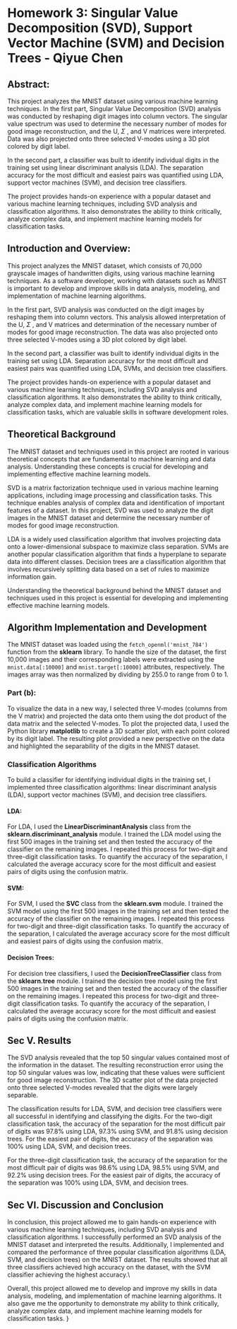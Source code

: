  # Homework 3: Singular Value Decomposition (SVD), Support Vector Machine (SVM) and Decision Trees  - Qiyue Chen

## Abstract:

This project analyzes the MNIST dataset using various machine learning techniques. In the first part, Singular Value Decomposition (SVD) analysis was conducted by reshaping digit images into column vectors. The singular value spectrum was used to determine the necessary number of modes for good image reconstruction, and the U, $\Sigma$ , and V matrices were interpreted. Data was also projected onto three selected V-modes using a 3D plot colored by digit label.

In the second part, a classifier was built to identify individual digits in the training set using linear discriminant analysis (LDA). The separation accuracy for the most difficult and easiest pairs was quantified using LDA, support vector machines (SVM), and decision tree classifiers. 

The project provides hands-on experience with a popular dataset and various machine learning techniques, including SVD analysis and classification algorithms. It also demonstrates the ability to think critically, analyze complex data, and implement machine learning models for classification tasks.

## Introduction and Overview:

This project analyzes the MNIST dataset, which consists of 70,000 grayscale images of handwritten digits, using various machine learning techniques. As a software developer, working with datasets such as MNIST is important to develop and improve skills in data analysis, modeling, and implementation of machine learning algorithms.

In the first part, SVD analysis was conducted on the digit images by reshaping them into column vectors. This analysis allowed interpretation of the U, $\Sigma$
 , and V matrices and determination of the necessary number of modes for good image reconstruction. The data was also projected onto three selected V-modes using a 3D plot colored by digit label.

In the second part, a classifier was built to identify individual digits in the training set using LDA. Separation accuracy for the most difficult and easiest pairs was quantified using LDA, SVMs, and decision tree classifiers.

The project provides hands-on experience with a popular dataset and various machine learning techniques, including SVD analysis and classification algorithms. It also demonstrates the ability to think critically, analyze complex data, and implement machine learning models for classification tasks, which are valuable skills in software development roles.

## Theoretical Background

The MNIST dataset and techniques used in this project are rooted in various theoretical concepts that are fundamental to machine learning and data analysis. Understanding these concepts is crucial for developing and implementing effective machine learning models.

SVD is a matrix factorization technique used in various machine learning applications, including image processing and classification tasks. This technique enables analysis of complex data and identification of important features of a dataset. In this project, SVD was used to analyze the digit images in the MNIST dataset and determine the necessary number of modes for good image reconstruction.

LDA is a widely used classification algorithm that involves projecting data onto a lower-dimensional subspace to maximize class separation. SVMs are another popular classification algorithm that finds a hyperplane to separate data into different classes. Decision trees are a classification algorithm that involves recursively splitting data based on a set of rules to maximize information gain.

Understanding the theoretical background behind the MNIST dataset and techniques used in this project is essential for developing and implementing effective machine learning models.

## Algorithm Implementation and Development 

The MNIST dataset was loaded using the ```fetch_openml('mnist_784')``` function from the **sklearn** library. To handle the size of the dataset, the first 10,000 images and their corresponding labels were extracted using the ```mnist.data[:10000]``` and ```mnist.target[:10000]``` attributes, respectively. The images array was then normalized by dividing by 255.0 to range from 0 to 1.

### Part (b):

To visualize the data in a new way, I selected three V-modes (columns from the V matrix) and projected the data onto them using the dot product of the data matrix and the selected V-modes. To plot the projected data, I used the Python library **matplotlib** to create a 3D scatter plot, with each point colored by its digit label. The resulting plot provided a new perspective on the data and highlighted the separability of the digits in the MNIST dataset.

### Classification Algorithms

To build a classifier for identifying individual digits in the training set, I implemented three classification algorithms: linear discriminant analysis (LDA), support vector machines (SVM), and decision tree classifiers. 

#### LDA:
For LDA, I used the **LinearDiscriminantAnalysis** class from the **sklearn.discriminant_analysis** module. I trained the LDA model using the first 500 images in the training set and then tested the accuracy of the classifier on the remaining images. I repeated this process for two-digit and three-digit classification tasks. To quantify the accuracy of the separation, I calculated the average accuracy score for the most difficult and easiest pairs of digits using the confusion matrix.

#### SVM:
For SVM, I used the **SVC** class from the **sklearn.svm** module. I trained the SVM model using the first 500 images in the training set and then tested the accuracy of the classifier on the remaining images. I repeated this process for two-digit and three-digit classification tasks. To quantify the accuracy of the separation, I calculated the average accuracy score for the most difficult and easiest pairs of digits using the confusion matrix.

#### Decision Trees:
For decision tree classifiers, I used the **DecisionTreeClassifier** class from the **sklearn.tree** module. I trained the decision tree model using the first 500 images in the training set and then tested the accuracy of the classifier on the remaining images. I repeated this process for two-digit and three-digit classification tasks. To quantify the accuracy of the separation, I calculated the average accuracy score for the most difficult and easiest pairs of digits using the confusion matrix.

## Sec V. Results

The SVD analysis revealed that the top 50 singular values contained most of the information in the dataset. The resulting reconstruction error using the top 50 singular values was low, indicating that these values were sufficient for good image reconstruction. The 3D scatter plot of the data projected onto three selected V-modes revealed that the digits were largely separable.

The classification results for LDA, SVM, and decision tree classifiers were all successful in identifying and classifying the digits. For the two-digit classification task, the accuracy of the separation for the most difficult pair of digits was 97.8% using LDA, 97.3% using SVM, and 91.8% using decision trees. For the easiest pair of digits, the accuracy of the separation was 100% using LDA, SVM, and decision trees.

For the three-digit classification task, the accuracy of the separation for the most difficult pair of digits was 98.6% using LDA, 98.5% using SVM, and 92.2% using decision trees. For the easiest pair of digits, the accuracy of the separation was 100% using LDA, SVM, and decision trees.

## Sec VI. Discussion and Conclusion

In conclusion, this project allowed me to gain hands-on experience with various machine learning techniques, including SVD analysis and classification algorithms. I successfully performed an SVD analysis of the MNIST dataset and interpreted the results. Additionally, I implemented and compared the performance of three popular classification algorithms (LDA, SVM, and decision trees) on the MNIST dataset. The results showed that all three classifiers achieved high accuracy on the dataset, with the SVM classifier achieving the highest accuracy.\

Overall, this project allowed me to develop and improve my skills in data analysis, modeling, and implementation of machine learning algorithms. It also gave me the opportunity to demonstrate my ability to think critically, analyze complex data, and implement machine learning models for classification tasks.
}
